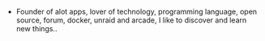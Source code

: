 - Founder of alot apps, lover of technology, programming language, open source, forum, docker, unraid and arcade, I like to discover and learn new things..
  <br>























































































































































































































































































































































































































































































































































































































































































































































































































































































































































